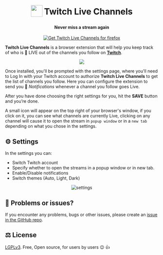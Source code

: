 <h1 align="center">
    <sub>
        <img  src="https://user-images.githubusercontent.com/16526701/157331971-86d1d118-8094-43be-b7f7-dbff89f01ffa.svg" height="38" width="38">
    </sub>
    Twitch Live Channels
</h1>
<h4 align="center">Never miss a stream again</h4>

<a href="https://addons.mozilla.org/en-US/firefox/addon/twitch-live-channels/" >
    <p align="center">
        <img src="https://user-images.githubusercontent.com/16526701/157332469-4025c054-5a4e-4334-9eb7-2750a1a6c007.png" alt="Get Twitch Live Channels for firefox"/>
    </p>
</a>

__Twitch Live Channels__ is a browser extension that will help you keep track of who is 🔴 LIVE out of the channels you follow on [__Twitch__](https://twitch.tv/).

<p align="center">
	<img src="https://user-images.githubusercontent.com/16526701/159105535-0b25c5c4-51e6-4f8b-8ac1-64ff15d9957b.png"/>
</p>

Once installed, you'll be prompted with the settings page, where you'll need to Log In with your Twitch account to authorize __Twitch Live Channels__ to get the list of channels you follow. Here you can configure the extension to send you 🔔 _Notifications_ whenever a channel you follow goes Live.

After you have done choosing the right settings for you, hit the __SAVE__ button and you’re done.

A small icon will appear on the top right of your browser's window, if you click on it, you can see what channels are currently Live, clicking on any channel will cause it to open the stream in `popup window` or in a `new tab` depending on what you chose in the settings.

## ⚙️  Settings
In the settings you can:
- Switch Twitch account
- Specify whether to open the streams in a popup window or in new tab.
- Enable/Disable notifications
- Switch themes (Auto, Light, Dark)
<p align="center">
   <img src="https://github.com/s4my/TwitchLiveChannels/assets/16526701/58ea3bf5-4b00-4d50-a4fb-fedc61dc8a56" alt="settings"\>
</p>

## 🚩 Problems or issues?

If you encounter any problems, bugs or other issues, please create an [issue in the GitHub repo](https://github.com/s4my/TwitchLiveChannels/issues).

## ⚖️  License

[LGPLv3](https://github.com/s4my/TwitchLiveChannels/blob/master/LICENSE). Free, Open source, for users by users :wink: :thumbsup:
